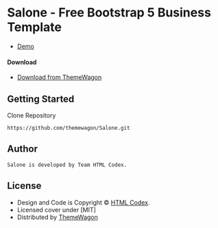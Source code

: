 # Salone - Free Bootstrap 5 Business Template 

- [Demo](https://themewagon.github.io/Salone/)

#### Download

- [Download from ThemeWagon](https://themewagon.com/themes/salone/)

## Getting Started

Clone Repository

```
https://github.com/themewagon/Salone.git
```

## Author

```
Salone is developed by Team HTML Codex.
```

## License

- Design and Code is Copyright &copy; [HTML Codex](https://htmlcodex.com/).
- Licensed cover under [MIT]
- Distributed by [ThemeWagon](https://themewagon.com)
